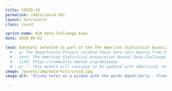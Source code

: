 ```yaml
---
title: COVID-19
permalink: /data/covid-19/
layout: dch/search
class: covid

sprint-name: ASA Data Challenge Expo
date: 2020-06-01

lead: Datasets selected as part of the The American Statistical Association Annual Data Challenge Expo which will continue to be updated.
  # - p: The Opportunity Project curated these data sets mainly from the Census Bureau as part of the
  # - text: The American Statistical Association Annual Data Challenge Expo
  #   link: https://community.amstat.org/dataexpo
  # - p: ". This module will continue to be updated with additional relevant open data sets from other federal agencies to help with the medical, economic and community responses to the pandemic. The theme of this year's Data Challenge Expo is Helping Families, Business, and Communities Respond to COVID-19."
image: /assets/img/data-kits/covid.jpg
image-alt: 'Sticky notes on a window with the words &quot;Sorry - Closed. COVID-19&quot;'
  
---
```


